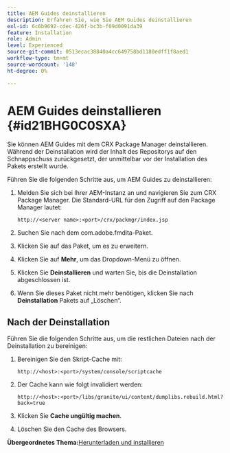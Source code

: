 ```yaml
---
title: AEM Guides deinstallieren
description: Erfahren Sie, wie Sie AEM Guides deinstallieren
exl-id: 6c6b9692-cdec-426f-bc3b-f09d0091da39
feature: Installation
role: Admin
level: Experienced
source-git-commit: 0513ecac38840a4cc649758bd1180edff1f8aed1
workflow-type: tm+mt
source-wordcount: '148'
ht-degree: 0%

---
```


# AEM Guides deinstallieren {#id21BHG0C0SXA}

Sie können AEM Guides mit dem CRX Package Manager deinstallieren. Während der Deinstallation wird der Inhalt des Repositorys auf den Schnappschuss zurückgesetzt, der unmittelbar vor der Installation des Pakets erstellt wurde.

Führen Sie die folgenden Schritte aus, um AEM Guides zu deinstallieren:

1. Melden Sie sich bei Ihrer AEM-Instanz an und navigieren Sie zum CRX Package Manager. Die Standard-URL für den Zugriff auf den Package Manager lautet:

   ```http
   http://<server name>:<port>/crx/packmgr/index.jsp
   ```

1. Suchen Sie nach dem com.adobe.fmdita-Paket.
1. Klicken Sie auf das Paket, um es zu erweitern.
1. Klicken Sie auf **Mehr**, um das Dropdown-Menü zu öffnen.
1. Klicken Sie **Deinstallieren** und warten Sie, bis die Deinstallation abgeschlossen ist.
1. Wenn Sie dieses Paket nicht mehr benötigen, klicken Sie nach **Deinstallation** Pakets auf „Löschen“.

## Nach der Deinstallation

Führen Sie die folgenden Schritte aus, um die restlichen Dateien nach der Deinstallation zu bereinigen:

1. Bereinigen Sie den Skript-Cache mit:

   ```http
   http://<host>:<port>/system/console/scriptcache
   ```

1. Der Cache kann wie folgt invalidiert werden:

   ```http
   http://<host>:<port>/libs/granite/ui/content/dumplibs.rebuild.html?back=true
   ```

1. Klicken Sie **Cache ungültig machen**.
1. Löschen Sie den Cache des Browsers.

**Übergeordnetes Thema:**&#x200B;[ Herunterladen und installieren](download-install.md)
